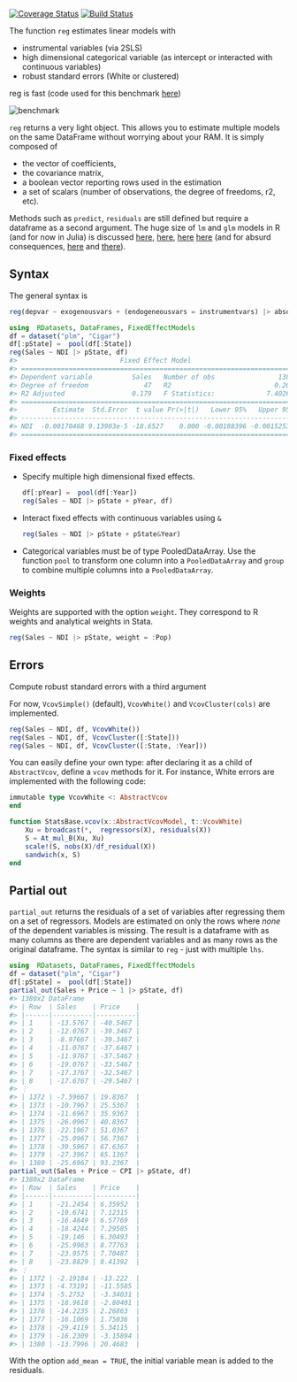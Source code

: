 [![Coverage Status](https://coveralls.io/repos/matthieugomez/FixedEffectModels.jl/badge.svg?branch=master)](https://coveralls.io/r/matthieugomez/FixedEffectModels.jl?branch=master)
[![Build Status](https://travis-ci.org/matthieugomez/FixedEffectModels.jl.svg?branch=master)](https://travis-ci.org/matthieugomez/FixedEffectModels.jl)

The function `reg` estimates linear models with 
  - instrumental variables (via 2SLS)
  - high dimensional categorical variable (as intercept or interacted with continuous variables)
  - robust standard errors (White or clustered) 


reg is fast (code used for this benchmark [here](benchmark/result.md))

![benchmark](https://cdn.rawgit.com/matthieugomez/FixedEffectModels.jl/master/benchmark/result.svg)



`reg` returns a very light object. This allows you to estimate multiple models on the same DataFrame without worrying about your RAM. It is simply composed of 
 
  - the vector of coefficients, 
  - the covariance matrix, 
  - a boolean vector reporting rows used in the estimation
  - a set of scalars (number of observations, the degree of freedoms, r2, etc). 

Methods such as `predict`, `residuals` are still defined but require a dataframe as a second argument.  The huge size of `lm` and `glm` models in R (and for now in Julia) is discussed [here](http://www.r-bloggers.com/trimming-the-fat-from-glm-models-in-r/), [here](https://blogs.oracle.com/R/entry/is_the_size_of_your), [here](http://stackoverflow.com/questions/21896265/how-to-minimize-size-of-object-of-class-lm-without-compromising-it-being-passe) [here](http://stackoverflow.com/questions/15260429/is-there-a-way-to-compress-an-lm-class-for-later-prediction) (and for absurd consequences, [here](http://stackoverflow.com/questions/26010742/using-stargazer-with-memory-greedy-glm-objects) and [there](http://stackoverflow.com/questions/22577161/not-enough-ram-to-run-stargazer-the-normal-way)).


## Syntax

The general syntax is

```julia
reg(depvar ~ exogenousvars + (endogeneousvars = instrumentvars) |> absorbvars, df)
```

```julia
using  RDatasets, DataFrames, FixedEffectModels
df = dataset("plm", "Cigar")
df[:pState] =  pool(df[:State])
reg(Sales ~ NDI |> pState, df)
#>                          Fixed Effect Model                         
#> =====================================================================
#> Dependent variable          Sales   Number of obs                1380
#> Degree of freedom              47   R2                          0.207
#> R2 Adjusted                 0.179   F Statistics:             7.40264
#> =====================================================================
#>         Estimate  Std.Error  t value Pr(>|t|)   Lower 95%   Upper 95%
#> ---------------------------------------------------------------------
#> NDI  -0.00170468 9.13903e-5 -18.6527    0.000 -0.00188396 -0.00152539
#> =====================================================================
```


### Fixed effects


- Specify multiple high dimensional fixed effects.

  ```julia
  df[:pYear] =  pool(df[:Year])
  reg(Sales ~ NDI |> pState + pYear, df)
  ```
- Interact fixed effects with continuous variables using `&`

  ```julia
  reg(Sales ~ NDI |> pState + pState&Year)
  ```

- Categorical variables must be of type PooledDataArray. Use the function `pool` to transform one column into a `PooledDataArray` and  `group` to combine multiple columns into a `PooledDataArray`.


### Weights

 Weights are supported with the option `weight`. They correspond to R weights and analytical weights in Stata.

```julia
reg(Sales ~ NDI |> pState, weight = :Pop)
```

## Errors
Compute robust standard errors with a third argument

For now, `VcovSimple()` (default), `VcovWhite()` and `VcovCluster(cols)` are implemented.

```julia
reg(Sales ~ NDI, df, VcovWhite())
reg(Sales ~ NDI, df, VcovCluster([:State]))
reg(Sales ~ NDI, df, VcovCluster([:State, :Year]))
```


You can easily define your own type: after declaring it as a child of `AbstractVcov`, define a `vcov` methods for it. For instance,  White errors are implemented with the following code:

```julia
immutable type VcovWhite <: AbstractVcov 
end

function StatsBase.vcov(x::AbstractVcovModel, t::VcovWhite) 
	Xu = broadcast(*,  regressors(X), residuals(X))
	S = At_mul_B(Xu, Xu)
	scale!(S, nobs(X)/df_residual(X))
	sandwich(x, S) 
end
```


## Partial out

`partial_out` returns the residuals of a set of variables after regressing them on a set of regressors. Models are estimated on only the rows where *none* of the dependent variables is missing. The result is a dataframe with as many columns as there are dependent variables and as many rows as the original dataframe.
The syntax is similar to `reg` - just with multiple `lhs`. 

```julia
using  RDatasets, DataFrames, FixedEffectModels
df = dataset("plm", "Cigar")
df[:pState] =  pool(df[:State])
partial_out(Sales + Price ~ 1 |> pState, df)
#> 1380x2 DataFrame
#> | Row  | Sales    | Price    |
#> |------|----------|----------|
#> | 1    | -13.5767 | -40.5467 |
#> | 2    | -12.0767 | -39.3467 |
#> | 3    | -8.97667 | -39.3467 |
#> | 4    | -11.0767 | -37.6467 |
#> | 5    | -11.9767 | -37.5467 |
#> | 6    | -19.0767 | -33.5467 |
#> | 7    | -17.3767 | -32.5467 |
#> | 8    | -17.6767 | -29.5467 |
#> ⋮
#> | 1372 | -7.59667 | 19.8367  |
#> | 1373 | -10.7967 | 25.5367  |
#> | 1374 | -11.6967 | 35.9367  |
#> | 1375 | -26.0967 | 40.8367  |
#> | 1376 | -22.1967 | 51.0367  |
#> | 1377 | -25.0967 | 56.7367  |
#> | 1378 | -39.5967 | 67.6367  |
#> | 1379 | -27.3967 | 65.1367  |
#> | 1380 | -25.6967 | 93.2367  |
partial_out(Sales + Price ~ CPI |> pState, df)
#> 1380x2 DataFrame
#> | Row  | Sales    | Price    |
#> |------|----------|----------|
#> | 1    | -21.2454 | 6.35952  |
#> | 2    | -19.6741 | 7.12315  |
#> | 3    | -16.4849 | 6.57769  |
#> | 4    | -18.4244 | 7.29585  |
#> | 5    | -19.146  | 6.30493  |
#> | 6    | -25.9963 | 8.77763  |
#> | 7    | -23.9575 | 7.70487  |
#> | 8    | -23.8829 | 8.41392  |
#> ⋮
#> | 1372 | -2.19184 | -13.222  |
#> | 1373 | -4.73191 | -11.5585 |
#> | 1374 | -5.2752  | -3.34031 |
#> | 1375 | -18.9618 | -2.80401 |
#> | 1376 | -14.2235 | 2.26863  |
#> | 1377 | -16.1069 | 1.75036  |
#> | 1378 | -29.4119 | 5.34115  |
#> | 1379 | -16.2309 | -3.15894 |
#> | 1380 | -13.7996 | 20.4683  |
```

With the option `add_mean = TRUE`, the initial variable mean is added to the residuals.




